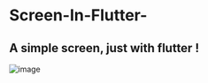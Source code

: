 # Screen-In-Flutter-
## A simple screen, just with flutter !
![image](https://user-images.githubusercontent.com/76565329/123493632-757fa180-d5f3-11eb-9073-367ba6f275ec.png)
